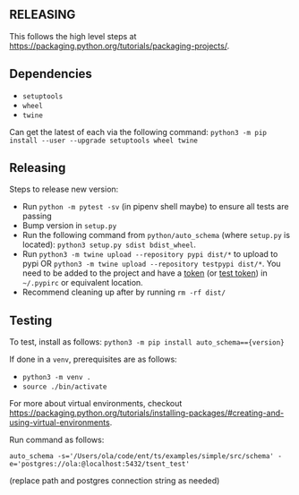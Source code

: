 ## RELEASING

This follows the high level steps at https://packaging.python.org/tutorials/packaging-projects/.

## Dependencies
* `setuptools`
* `wheel`
* `twine`

Can get the latest of each via the following command: `python3 -m pip install --user --upgrade setuptools wheel twine`

## Releasing 
Steps to release new version:
* Run `python -m pytest -sv` (in pipenv shell maybe) to ensure all tests are passing
* Bump version in `setup.py`
* Run the following command from `python/auto_schema` (where `setup.py` is located): `python3 setup.py sdist bdist_wheel`.
* Run `python3 -m twine upload --repository pypi dist/*` to upload to pypi OR `python3 -m twine upload --repository testpypi dist/*`. You need to be added to the project and have a [token](https://pypi.org/help/#apitoken) (or [test token](https://test.pypi.org/help/#apitoken))  in `~/.pypirc` or equivalent location.
* Recommend cleaning up after by running `rm -rf dist/`

## Testing
To test, install as follows: `python3 -m pip install auto_schema=={version}`

If done in a `venv`, prerequisites are as follows:
* `python3 -m venv .`
* `source ./bin/activate`

For more about virtual environments, checkout https://packaging.python.org/tutorials/installing-packages/#creating-and-using-virtual-environments.

Run command as follows:

`auto_schema -s='/Users/ola/code/ent/ts/examples/simple/src/schema' -e='postgres://ola:@localhost:5432/tsent_test' `

(replace path and postgres connection string as needed)